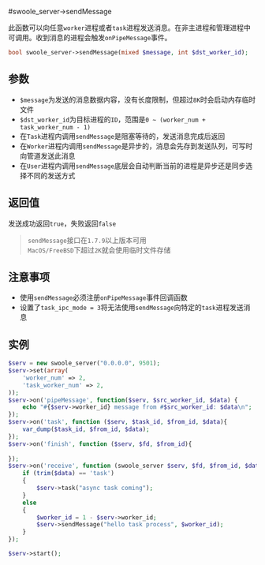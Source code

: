 #swoole_server->sendMessage

此函数可以向任意`worker`进程或者`task`进程发送消息。在非主进程和管理进程中可调用。收到消息的进程会触发`onPipeMessage`事件。

```php
bool swoole_server->sendMessage(mixed $message, int $dst_worker_id);
```

参数
----
* `$message`为发送的消息数据内容，没有长度限制，但超过`8K`时会启动内存临时文件
* `$dst_worker_id`为目标进程的`ID`，范围是`0 ~ (worker_num + task_worker_num - 1)`
* 在`Task`进程内调用`sendMessage`是阻塞等待的，发送消息完成后返回
* 在`Worker`进程内调用`sendMessage`是异步的，消息会先存到发送队列，可写时向管道发送此消息
* 在`User`进程内调用`sendMessage`底层会自动判断当前的进程是异步还是同步选择不同的发送方式

返回值
---
发送成功返回`true`，失败返回`false`

> `sendMessage`接口在`1.7.9`以上版本可用  
> `MacOS/FreeBSD`下超过`2K`就会使用临时文件存储  

注意事项
---
* 使用`sendMessage`必须注册`onPipeMessage`事件回调函数
* 设置了`task_ipc_mode = 3`将无法使用`sendMessage`向特定的`task`进程发送消息

实例
----
```php
$serv = new swoole_server("0.0.0.0", 9501);
$serv->set(array(
    'worker_num' => 2,
    'task_worker_num' => 2,
));
$serv->on('pipeMessage', function($serv, $src_worker_id, $data) {
	echo "#{$serv->worker_id} message from #$src_worker_id: $data\n";
});
$serv->on('task', function ($serv, $task_id, $from_id, $data){
	var_dump($task_id, $from_id, $data);
});
$serv->on('finish', function ($serv, $fd, $from_id){
	
});
$serv->on('receive', function (swoole_server $serv, $fd, $from_id, $data) {
    if (trim($data) == 'task')
    {
        $serv->task("async task coming");
    }
    else
    {
        $worker_id = 1 - $serv->worker_id;
        $serv->sendMessage("hello task process", $worker_id);
    }
});

$serv->start();
```
 